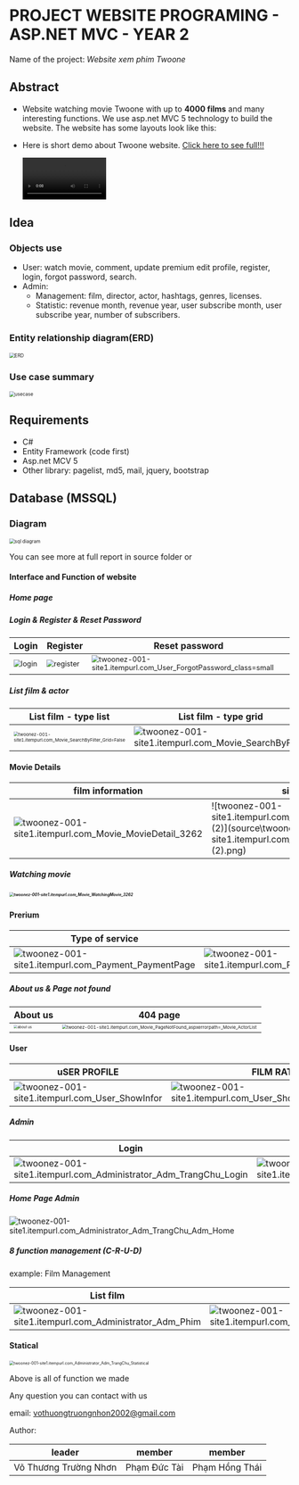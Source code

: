 # PROJECT WEBSITE PROGRAMING - ASP.NET MVC - YEAR 2

Name of the project: *Website xem phim Twoone*

## Abstract
- Website watching movie Twoone with up to **4000 films** and many interesting functions. We use asp.net MVC 5 technology to build the website. 
  The website has some layouts look like this:

- Here is short demo about Twoone website. [Click here to see full!!!](aa)

  <video src="source\short demo.mp4" style="zoom:50%;"></video>
## Idea

### Objects use

- User: watch movie, comment, update premium edit profile, register, login, forgot password, search.
- Admin: 
    - Management: film, director, actor, hashtags, genres, licenses.
    - Statistic: revenue month, revenue year, user subscribe month, user subscribe year, number of subscribers.

### Entity relationship diagram(ERD)

<img src="source\ERD.png" style="zoom:60%;" alt ="ERD"/>

### Use case summary

<img src="source\Usecasetq.png" style="zoom:60%" alt="usecase" />

## Requirements
- C# 
- Entity Framework (code first)
- Asp.net MCV 5
- Other library: pagelist, md5, mail, jquery, bootstrap
## Database (MSSQL)

### Diagram

<img src="source\sql.png" style="zoom:60%;" alt="sql diagram"/>

You can see more at full report in source folder or 

[**Click here!!!**]: source/fullreport.pdf	"Click here!!!"



#### Interface and Function of website

##### Home page

##### Login & Register & Reset Password

| Login                                                        | Register                                                     | Reset password                                               |
| ------------------------------------------------------------ | ------------------------------------------------------------ | ------------------------------------------------------------ |
| <img src="source\login.png" alt="login" style="zoom:80%;" /> | <img src="source\register.png" alt="register" style="zoom:80%;" /> | <img src="source\twoonez-001-site1.itempurl.com_User_ForgotPassword_class=small.png" alt="twoonez-001-site1.itempurl.com_User_ForgotPassword_class=small" style="zoom:80%;" /> |

##### List film & actor

| List film - type list                                                                                                                                                          | List film - type grid                                                                                                                   | List actor                                                                                                                    |
|--------------------------------------------------------------------------------------------------------------------------------------------------------------------------------|-----------------------------------------------------------------------------------------------------------------------------------------|-------------------------------------------------------------------------------------------------------------------------------|
| <img src="source\twoonez-001-site1.itempurl.com_Movie_SearchByFilter_Grid=False.png" alt="twoonez-001-site1.itempurl.com_Movie_SearchByFilter_Grid=False" style="zoom:50%;" /> | <img src="source\twoonez-001-site1.itempurl.com_Movie_SearchByFilter.png" alt="twoonez-001-site1.itempurl.com_Movie_SearchByFilter"  /> | <img src="source\twoonez-001-site1.itempurl.com_Movie_ActorGrid.png" alt="twoonez-001-site1.itempurl.com_Movie_ActorGrid"  /> |

#### Movie Details

| film information                                                                                                           | similar film                                                                                                                       |
|----------------------------------------------------------------------------------------------------------------------------|------------------------------------------------------------------------------------------------------------------------------------|
| ![twoonez-001-site1.itempurl.com_Movie_MovieDetail_3262](source\twoonez-001-site1.itempurl.com_Movie_MovieDetail_3262.png) | ![twoonez-001-site1.itempurl.com_Movie_MovieDetail_3262 (2)](source\twoonez-001-site1.itempurl.com_Movie_MovieDetail_3262 (2).png) |

##### Watching movie

##### <img src="source\twoonez-001-site1.itempurl.com_Movie_WatchingMovie_3262.png" alt="twoonez-001-site1.itempurl.com_Movie_WatchingMovie_3262" style="zoom: 50%;" />

#### Prerium

| Type of service                                                                                                      | type of payment                                                                                                                                  |
|----------------------------------------------------------------------------------------------------------------------|--------------------------------------------------------------------------------------------------------------------------------------------------|
| ![twoonez-001-site1.itempurl.com_Payment_PaymentPage](source\twoonez-001-site1.itempurl.com_Payment_PaymentPage.png) | ![twoonez-001-site1.itempurl.com_Payment_ChonPhuongThucThanhToan_1](source\twoonez-001-site1.itempurl.com_Payment_ChonPhuongThucThanhToan_1.png) |

##### About us & Page not found

| About us                                                           | 404 page                                                                                                                                                                                                           |
|--------------------------------------------------------------------|--------------------------------------------------------------------------------------------------------------------------------------------------------------------------------------------------------------------|
| <img src="source\about us.png" alt="about us" style="zoom:40%;" /> | <img src="source\twoonez-001-site1.itempurl.com_Movie_PageNotFound_aspxerrorpath=_Movie_ActorList.png" alt="twoonez-001-site1.itempurl.com_Movie_PageNotFound_aspxerrorpath=_Movie_ActorList" style="zoom:50%;" /> |

#### User

| uSER PROFILE                                                                                               | FILM RATED                                                                                                                             | CHANGE PASS                                                                                                                                |
|------------------------------------------------------------------------------------------------------------|----------------------------------------------------------------------------------------------------------------------------------------|--------------------------------------------------------------------------------------------------------------------------------------------|
| ![twoonez-001-site1.itempurl.com_User_ShowInfor](source\twoonez-001-site1.itempurl.com_User_ShowInfor.png) | ![twoonez-001-site1.itempurl.com_User_ShowInfor_mode=favorite](source\twoonez-001-site1.itempurl.com_User_ShowInfor_mode=favorite.png) | ![twoonez-001-site1.itempurl.com_User_ShowInfor_mode=changepass](source\twoonez-001-site1.itempurl.com_User_ShowInfor_mode=changepass.png) |

##### Admin

| Login                                                                                                                                          | Forget password                                                                                                                                                  |
|------------------------------------------------------------------------------------------------------------------------------------------------|------------------------------------------------------------------------------------------------------------------------------------------------------------------|
| ![twoonez-001-site1.itempurl.com_Administrator_Adm_TrangChu_Login](source\twoonez-001-site1.itempurl.com_Administrator_Adm_TrangChu_Login.png) | ![twoonez-001-site1.itempurl.com_Administrator_Adm_TrangChu_ForgotPassword](source\twoonez-001-site1.itempurl.com_Administrator_Adm_TrangChu_ForgotPassword.png) |

##### Home Page Admin

![twoonez-001-site1.itempurl.com_Administrator_Adm_TrangChu_Adm_Home](source\twoonez-001-site1.itempurl.com_Administrator_Adm_TrangChu_Adm_Home.png)

##### 8 function management (C-R-U-D)

example: Film Management

| List film                                                                                                                  | Delete                                                                                                                                             | Create                                                                                                                                   | Edit                                                                                                                                           |
|----------------------------------------------------------------------------------------------------------------------------|----------------------------------------------------------------------------------------------------------------------------------------------------|------------------------------------------------------------------------------------------------------------------------------------------|------------------------------------------------------------------------------------------------------------------------------------------------|
| ![twoonez-001-site1.itempurl.com_Administrator_Adm_Phim](source\twoonez-001-site1.itempurl.com_Administrator_Adm_Phim.png) | ![twoonez-001-site1.itempurl.com_Administrator_Adm_Phim_Delete_3262](source\twoonez-001-site1.itempurl.com_Administrator_Adm_Phim_Delete_3262.png) | ![twoonez-001-site1.itempurl.com_Administrator_Adm_Phim_Create](source\twoonez-001-site1.itempurl.com_Administrator_Adm_Phim_Create.png) | ![twoonez-001-site1.itempurl.com_Administrator_Adm_Phim_Edit_3262](source\twoonez-001-site1.itempurl.com_Administrator_Adm_Phim_Edit_3262.png) |

#### Statical

<img src="source\twoonez-001-site1.itempurl.com_Administrator_Adm_TrangChu_Statistical.png" alt="twoonez-001-site1.itempurl.com_Administrator_Adm_TrangChu_Statistical" style="zoom:50%;" />

Above is all of function we made

Any question you can contact with us

email: vothuongtruongnhon2002@gmail.com

Author:

| leader                | member       | member         |
|-----------------------|--------------|----------------|
| Võ Thương Trường Nhơn | Phạm Đức Tài | Phạm Hồng Thái |

